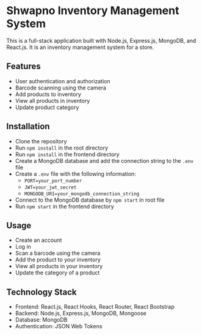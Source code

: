 # Shwapno Inventory Management System

This is a full-stack application built with Node.js, Express.js, MongoDB, and React.js. It is an inventory management system for a store.

## Features

- User authentication and authorization
- Barcode scanning using the camera
- Add products to inventory
- View all products in inventory
- Update product category

## Installation

- Clone the repository
- Run `npm install` in the root directory
- Run `npm install` in the frontend directory
- Create a MongoDB database and add the connection string to the `.env` file
- Create a `.env` file with the following information:
  - `PORT=your_port_number`
  - `JWT=your_jwt_secret`
  - `MONGODB_URI=your_mongodb_connection_string`
- Connect to the MongoDB database by `npm start` in root file
- Run `npm start` in the frontend directory

## Usage

- Create an account
- Log in
- Scan a barcode using the camera
- Add the product to your inventory
- View all products in your inventory
- Update the category of a product

## Technology Stack

- Frontend: React.js, React Hooks, React Router, React Bootstrap
- Backend: Node.js, Express.js, MongoDB, Mongoose
- Database: MongoDB
- Authentication: JSON Web Tokens
